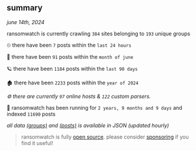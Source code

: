 
## summary
_june 14th, 2024_

ransomwatch is currently crawling `384` sites belonging to `193` unique groups

⏲ there have been `7` posts within the `last 24 hours`

🦈 there have been `91` posts within the `month of june`

🪐 there have been `1184` posts within the `last 90 days`

🏚 there have been `2233` posts within the `year of 2024`

_⚙️ there are currently `97` online hosts & `122` custom parsers._

🦕 ransomwatch has been running for `2 years, 9 months and 9 days` and indexed `11690` posts

_all data  [(groups)](http://ransomwhat.telemetry.ltd/groups) and [(posts)](http://ransomwhat.telemetry.ltd/posts) is available in JSON (updated hourly)_

> ransomwatch is fully [open source](https://github.com/joshhighet/ransomwatch#ransomwatch--). please consider [sponsoring](https://github.com/sponsors/joshhighet) if you find it useful!
